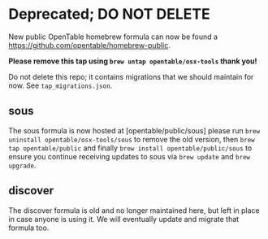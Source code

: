 # Deprecated; DO NOT DELETE

New public OpenTable homebrew formula can now be found a
https://github.com/opentable/homebrew-public.

**Please remove this tap using `brew untap opentable/osx-tools` thank you!**

Do not delete this repo; it contains migrations that we should maintain for now.
See `tap_migrations.json`.

## sous

The sous formula is now hosted at [opentable/public/sous] please run
`brew uninstall opentable/osx-tools/sous` to remove the old version,
then `brew tap opentable/public` and finally `brew install opentable/public/sous`
to ensure you continue receiving updates to sous via `brew update` and `brew upgrade`.

## discover

The discover formula is old and no longer maintained here, but left in place
in case anyone is using it. We will eventually update and migrate that formula too.
